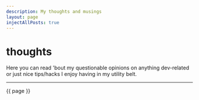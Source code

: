 ```yaml
---
description: My thoughts and musings
layout: page
injectAllPosts: true
---
```


# thoughts

Here you can read 'bout my questionable opinions on
anything dev-related or just nice tips/hacks I enjoy having in my utility belt.

<hr>

{{ page }}

<posts-list :posts="(page || {}).posts"/>

<script>
import PostsList from '@/components/PostsList'

export default {
  props: ['page'],
  components: { PostsList }
}
</script>

